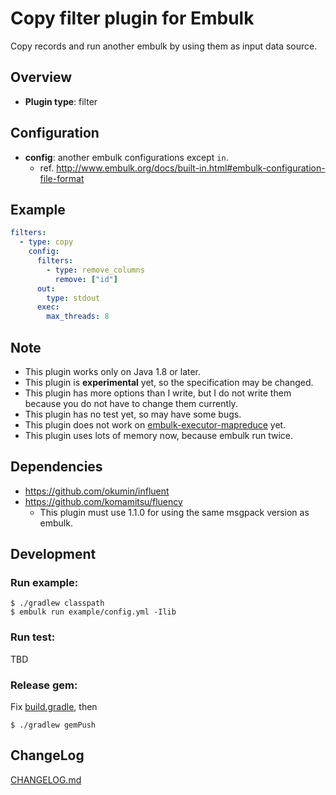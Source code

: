 # Copy filter plugin for Embulk

Copy records and run another embulk by using them as input data source.

## Overview

* **Plugin type**: filter

## Configuration

- **config**: another embulk configurations except `in`.
  - ref. http://www.embulk.org/docs/built-in.html#embulk-configuration-file-format

## Example

```yaml
filters:
  - type: copy
    config:
      filters:
        - type: remove_columns
          remove: ["id"]
      out:
        type: stdout
      exec:
        max_threads: 8
```

## Note

- This plugin works only on Java 1.8 or later.
- This plugin is **experimental** yet, so the specification may be changed.
- This plugin has more options than I write, but I do not write them because you do not have to change them currently.
- This plugin has no test yet, so may have some bugs.
- This plugin does not work on [embulk-executor-mapreduce](https://github.com/embulk/embulk-executor-mapreduce) yet.
- This plugin uses lots of memory now, because embulk run twice.

## Dependencies
- https://github.com/okumin/influent
- https://github.com/komamitsu/fluency
  - This plugin must use 1.1.0 for using the same msgpack version as embulk. 

## Development

### Run example:

```shell
$ ./gradlew classpath
$ embulk run example/config.yml -Ilib
```

### Run test:

TBD

### Release gem:
Fix [build.gradle](./build.gradle), then


```shell
$ ./gradlew gemPush

```

## ChangeLog

[CHANGELOG.md](./CHANGELOG.md)
